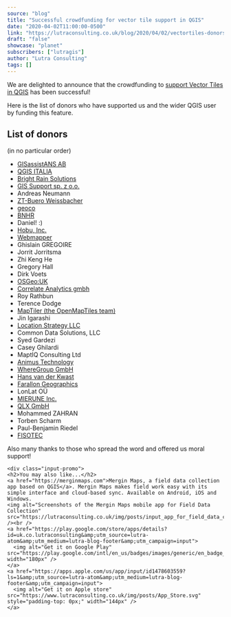 ```yaml
---
source: "blog"
title: "Successful crowdfunding for vector tile support in QGIS"
date: "2020-04-02T11:00:00-0500"
link: "https://lutraconsulting.co.uk/blog/2020/04/02/vectortiles-donors/"
draft: "false"
showcase: "planet"
subscribers: ["lutragis"]
author: "Lutra Consulting"
tags: []
---
```


<p>We are delighted to announce that the crowdfunding to <a href="https://www.lutraconsulting.co.uk/crowdfunding/vectortile-qgis/">support Vector Tiles in QGIS</a> has been successful!</p>

<p>Here is the list of donors who have supported us and the wider QGIS user by funding this feature.</p>

<!-- more -->

<h2 id="list-of-donors">List of donors</h2>
<p>(in no particular order)</p>

<ul>
  <li><a href="http://www.gisassistans.se/">GISassistANS AB</a></li>
  <li><a href="https://www.lutraconsulting.co.uk/blog/categories/qgis/qgis.it">QGIS ITALIA</a></li>
  <li><a href="https://www.brightrain.com/">Bright Rain Solutions</a></li>
  <li><a href="https://gis-support.pl/">GIS Support sp. z o.o.</a></li>
  <li>Andreas Neumann</li>
  <li><a href="https://www.zt-weissbacher.at/">ZT-Buero Weissbacher</a></li>
  <li><a href="http://geoco.nl/">geoco</a></li>
  <li><a href="https://bnhr.xyz/">BNHR</a></li>
  <li>Daniel! :)</li>
  <li><a href="https://hobu.co/">Hobu, Inc.</a></li>
  <li><a href="http://webmapper.net/">Webmapper</a></li>
  <li>Ghislain GREGOIRE</li>
  <li>Jorrit Jorritsma</li>
  <li>Zhi Keng He</li>
  <li>Gregory Hall</li>
  <li>Dirk Voets</li>
  <li><a href="https://uk.osgeo.org/">OSGeo:UK</a></li>
  <li><a href="https://correlate.at/">Correlate Analytics gmbh</a></li>
  <li>Roy Rathbun</li>
  <li>Terence Dodge</li>
  <li><a href="https://www.maptiler.com/">MapTiler (the OpenMapTiles team)</a></li>
  <li>Jin Igarashi</li>
  <li><a href="https://locationstrategyllc.com/">Location Strategy LLC</a></li>
  <li>Common Data Solutions, LLC</li>
  <li>Syed Gardezi</li>
  <li>Casey Ghilardi</li>
  <li>MaptIQ Consulting Ltd</li>
  <li><a href="http://www.animustech.com/">Animus Technology</a></li>
  <li><a href="https://wheregroup.com/">WhereGroup GmbH</a></li>
  <li><a href="https://twitter.com/hansakwast?s=20">Hans van der Kwast</a></li>
  <li><a href="http://fargeo.com/">Farallon Geographics</a></li>
  <li>LonLat OÜ</li>
  <li><a href="https://mierune.co.jp/">MIERUNE Inc.</a></li>
  <li><a href="https://www.lutraconsulting.co.uk/blog/categories/qgis/qlx-gmbh.de">QLX GmbH</a></li>
  <li>Mohammed ZAHRAN</li>
  <li>Torben Scharm</li>
  <li>Paul-Benjamin Riedel</li>
  <li><a href="https://fisotec.es/">FISOTEC</a></li>
</ul>

<p>Also many thanks to those who spread the word and offered us moral support!</p>

    <div class="input-promo">
    <h2>You may also like...</h2>
    <a href="https://merginmaps.com">Mergin Maps, a field data collection app based on QGIS</a>. Mergin Maps makes field work easy with its simple interface and cloud-based sync. Available on Android, iOS and Windows.
    <img alt="Screenshots of the Mergin Maps mobile app for Field Data Collection" src="https://lutraconsulting.co.uk/img/posts/input_app_for_field_data_collection.jpg" /><br />
    <a href="https://play.google.com/store/apps/details?id=uk.co.lutraconsulting&amp;utm_source=lutra-atom&amp;utm_medium=lutra-blog-footer&amp;utm_campaign=input">
      <img alt="Get it on Google Play" src="https://play.google.com/intl/en_us/badges/images/generic/en_badge_web_generic.png" width="180px" />
    </a>
    <a href="https://apps.apple.com/us/app/input/id1478603559?ls=1&amp;utm_source=lutra-atom&amp;utm_medium=lutra-blog-footer&amp;utm_campaign=input">
      <img alt="Get it on Apple store" src="https://www.lutraconsulting.co.uk/img/posts/App_Store.svg" style="padding-top: 0px;" width="144px" />
    </a>
  </div>
